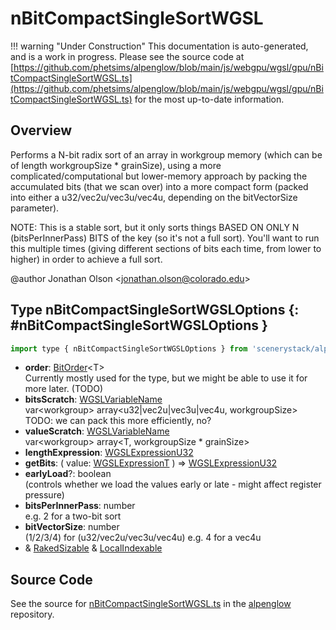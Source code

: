 # nBitCompactSingleSortWGSL

!!! warning "Under Construction"
    This documentation is auto-generated, and is a work in progress. Please see the source code at
    [https://github.com/phetsims/alpenglow/blob/main/js/webgpu/wgsl/gpu/nBitCompactSingleSortWGSL.ts](https://github.com/phetsims/alpenglow/blob/main/js/webgpu/wgsl/gpu/nBitCompactSingleSortWGSL.ts) for the most up-to-date information.

## Overview

Performs a N-bit radix sort of an array in workgroup memory (which can be of length workgroupSize * grainSize),
using a more complicated/computational but lower-memory approach by packing the accumulated bits (that we scan over)
into a more compact form (packed into either a u32/vec2u/vec3u/vec4u, depending on the bitVectorSize parameter).

NOTE: This is a stable sort, but it only sorts things BASED ON ONLY N (bitsPerInnerPass) BITS of the key (so it's not a
full sort). You'll want to run this multiple times (giving different sections of bits each time, from lower to higher)
in order to achieve a full sort.

@author Jonathan Olson &lt;jonathan.olson@colorado.edu&gt;

## Type nBitCompactSingleSortWGSLOptions {: #nBitCompactSingleSortWGSLOptions }


```js
import type { nBitCompactSingleSortWGSLOptions } from 'scenerystack/alpenglow';
```


- **order**: [BitOrder](../alpenglow/ConcreteType.md#BitOrder)&lt;T&gt;
<br>  Currently mostly used for the type, but we might be able to use it for more later. (TODO)
- **bitsScratch**: [WGSLVariableName](../alpenglow/WGSLString.md#WGSLVariableName)
<br>  var&lt;workgroup&gt; array&lt;u32|vec2u|vec3u|vec4u, workgroupSize&gt; TODO: we can pack this more efficiently, no?
- **valueScratch**: [WGSLVariableName](../alpenglow/WGSLString.md#WGSLVariableName)
<br>  var&lt;workgroup&gt; array&lt;T, workgroupSize * grainSize&gt;
- **lengthExpression**: [WGSLExpressionU32](../alpenglow/WGSLString.md#WGSLExpressionU32)
- **getBits**: ( value: [WGSLExpressionT](../alpenglow/WGSLString.md#WGSLExpressionT) ) =&gt; [WGSLExpressionU32](../alpenglow/WGSLString.md#WGSLExpressionU32)
- **earlyLoad**?: <span style="color: hsla(calc(var(--md-hue) + 180deg),80%,40%,1);">boolean</span>
<br>  (controls whether we load the values early or late - might affect register pressure)
- **bitsPerInnerPass**: <span style="color: hsla(calc(var(--md-hue) + 180deg),80%,40%,1);">number</span>
<br>  e.g. 2 for a two-bit sort
- **bitVectorSize**: <span style="color: hsla(calc(var(--md-hue) + 180deg),80%,40%,1);">number</span>
<br>  (1/2/3/4) for (u32/vec2u/vec3u/vec4u) e.g. 4 for a vec4u
- &amp; [RakedSizable](../alpenglow/WGSLUtils.md#RakedSizable) &amp; [LocalIndexable](../alpenglow/WGSLUtils.md#LocalIndexable)




## Source Code

See the source for [nBitCompactSingleSortWGSL.ts](https://github.com/phetsims/alpenglow/blob/main/js/webgpu/wgsl/gpu/nBitCompactSingleSortWGSL.ts) in the [alpenglow](https://github.com/phetsims/alpenglow) repository.
